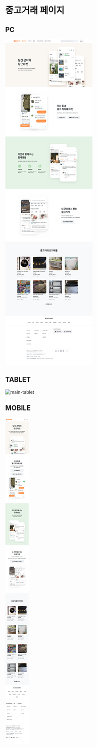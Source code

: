# 중고거래 페이지

## PC

![main-pc](./main-pc.png)

## TABLET

![main-tablet](./main-tablet.png)

## MOBILE

![main-mobile](./main-mobile.png)